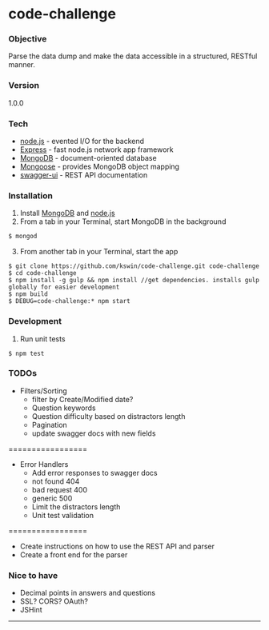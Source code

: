 # code-challenge
### Objective
Parse the data dump and make the data accessible in a structured, RESTful manner.

### Version
1.0.0

### Tech

* [node.js] - evented I/O for the backend
* [Express] - fast node.js network app framework 
* [MongoDB] - document-oriented database 
* [Mongoose] - provides MongoDB object mapping 
* [swagger-ui] - REST API documentation

### Installation
1. Install [MongoDB] and [node.js]
2. From a tab in your Terminal, start MongoDB in the background
```sh
$ mongod
``` 
3. From another tab in your Terminal, start the app
```
$ git clone https://github.com/kswin/code-challenge.git code-challenge
$ cd code-challenge
$ npm install -g gulp && npm install //get dependencies. installs gulp globally for easier development
$ npm build
$ DEBUG=code-challenge:* npm start
```

### Development
1. Run unit tests
```
$ npm test
```

### TODOs
- Filters/Sorting
    - filter by Create/Modified date?
    - Question keywords
    - Question difficulty based on distractors length
    - Pagination
    - update swagger docs with new fields

=================
- Error Handlers
    - Add error responses to swagger docs
    - not found 404
    - bad request 400
    - generic 500
    - Limit the distractors length
    - Unit test validation

=================
- Create instructions on how to use the REST API and parser
- Create a front end for the parser

### Nice to have
- Decimal points in answers and questions
- SSL? CORS? OAuth?
- JSHint

----

[MongoDB]:http://docs.mongodb.org/manual/
[node.js]:http://nodejs.org
[express]:http://expressjs.com
[Mongoose]:http://mongoosejs.com/docs/guide.html
[swagger-ui]: https://github.com/swagger-api/swagger-ui
